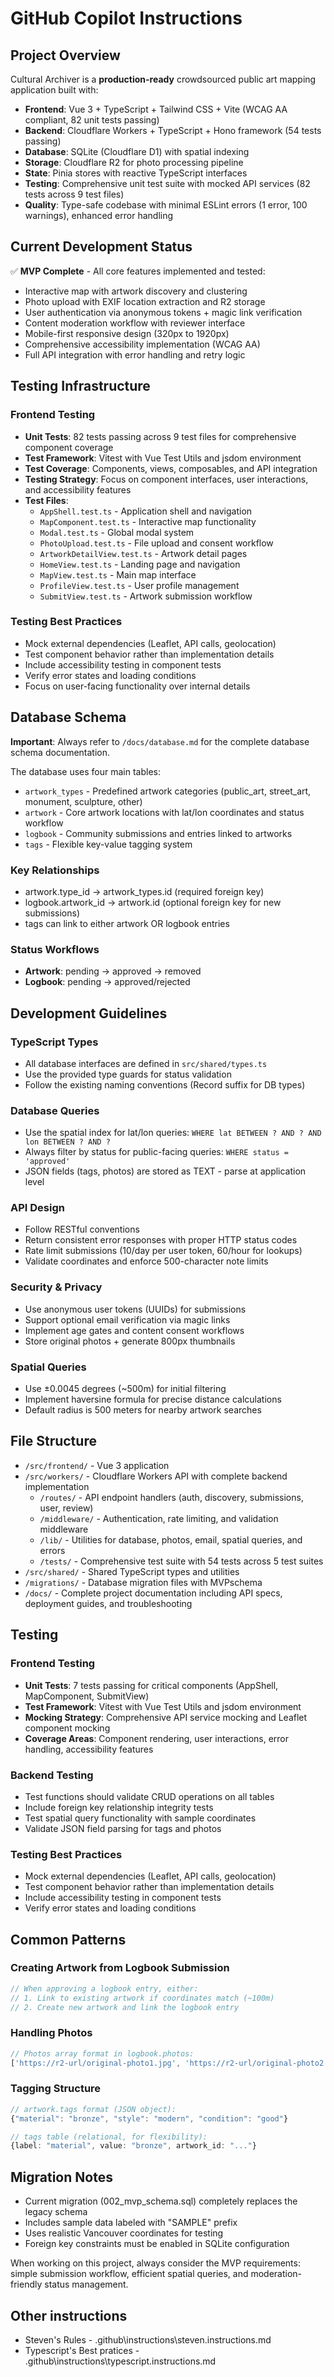 # GitHub Copilot Instructions

## Project Overview

Cultural Archiver is a **production-ready** crowdsourced public art mapping application built with:

- **Frontend**: Vue 3 + TypeScript + Tailwind CSS + Vite (WCAG AA compliant, 82 unit tests passing)
- **Backend**: Cloudflare Workers + TypeScript + Hono framework (54 tests passing)  
- **Database**: SQLite (Cloudflare D1) with spatial indexing
- **Storage**: Cloudflare R2 for photo processing pipeline
- **State**: Pinia stores with reactive TypeScript interfaces
- **Testing**: Comprehensive unit test suite with mocked API services (82 tests across 9 test files)
- **Quality**: Type-safe codebase with minimal ESLint errors (1 error, 100 warnings), enhanced error handling

## Current Development Status

✅ **MVP Complete** - All core features implemented and tested:
- Interactive map with artwork discovery and clustering
- Photo upload with EXIF location extraction and R2 storage
- User authentication via anonymous tokens + magic link verification
- Content moderation workflow with reviewer interface
- Mobile-first responsive design (320px to 1920px)
- Comprehensive accessibility implementation (WCAG AA)
- Full API integration with error handling and retry logic

## Testing Infrastructure

### Frontend Testing
- **Unit Tests**: 82 tests passing across 9 test files for comprehensive component coverage
- **Test Framework**: Vitest with Vue Test Utils and jsdom environment
- **Test Coverage**: Components, views, composables, and API integration
- **Testing Strategy**: Focus on component interfaces, user interactions, and accessibility features
- **Test Files**:
  - `AppShell.test.ts` - Application shell and navigation
  - `MapComponent.test.ts` - Interactive map functionality
  - `Modal.test.ts` - Global modal system
  - `PhotoUpload.test.ts` - File upload and consent workflow
  - `ArtworkDetailView.test.ts` - Artwork detail pages
  - `HomeView.test.ts` - Landing page and navigation
  - `MapView.test.ts` - Main map interface
  - `ProfileView.test.ts` - User profile management
  - `SubmitView.test.ts` - Artwork submission workflow

### Testing Best Practices
- Mock external dependencies (Leaflet, API calls, geolocation)
- Test component behavior rather than implementation details
- Include accessibility testing in component tests
- Verify error states and loading conditions
- Focus on user-facing functionality over internal details

## Database Schema

**Important**: Always refer to `/docs/database.md` for the complete database schema documentation.

The database uses four main tables:

- `artwork_types` - Predefined artwork categories (public_art, street_art, monument, sculpture, other)
- `artwork` - Core artwork locations with lat/lon coordinates and status workflow
- `logbook` - Community submissions and entries linked to artworks
- `tags` - Flexible key-value tagging system

### Key Relationships

- artwork.type_id → artwork_types.id (required foreign key)
- logbook.artwork_id → artwork.id (optional foreign key for new submissions)
- tags can link to either artwork OR logbook entries

### Status Workflows

- **Artwork**: pending → approved → removed
- **Logbook**: pending → approved/rejected

## Development Guidelines

### TypeScript Types

- All database interfaces are defined in `src/shared/types.ts`
- Use the provided type guards for status validation
- Follow the existing naming conventions (Record suffix for DB types)

### Database Queries

- Use the spatial index for lat/lon queries: `WHERE lat BETWEEN ? AND ? AND lon BETWEEN ? AND ?`
- Always filter by status for public-facing queries: `WHERE status = 'approved'`
- JSON fields (tags, photos) are stored as TEXT - parse at application level

### API Design

- Follow RESTful conventions
- Return consistent error responses with proper HTTP status codes
- Rate limit submissions (10/day per user token, 60/hour for lookups)
- Validate coordinates and enforce 500-character note limits

### Security & Privacy

- Use anonymous user tokens (UUIDs) for submissions
- Support optional email verification via magic links
- Implement age gates and content consent workflows
- Store original photos + generate 800px thumbnails

### Spatial Queries

- Use ±0.0045 degrees (~500m) for initial filtering
- Implement haversine formula for precise distance calculations
- Default radius is 500 meters for nearby artwork searches

## File Structure

- `/src/frontend/` - Vue 3 application
- `/src/workers/` - Cloudflare Workers API with complete backend implementation
  - `/routes/` - API endpoint handlers (auth, discovery, submissions, user, review)
  - `/middleware/` - Authentication, rate limiting, and validation middleware
  - `/lib/` - Utilities for database, photos, email, spatial queries, and errors
  - `/tests/` - Comprehensive test suite with 54 tests across 5 test suites
- `/src/shared/` - Shared TypeScript types and utilities
- `/migrations/` - Database migration files with MVPschema
- `/docs/` - Complete project documentation including API specs, deployment guides, and troubleshooting

## Testing

### Frontend Testing
- **Unit Tests**: 7 tests passing for critical components (AppShell, MapComponent, SubmitView)
- **Test Framework**: Vitest with Vue Test Utils and jsdom environment
- **Mocking Strategy**: Comprehensive API service mocking and Leaflet component mocking
- **Coverage Areas**: Component rendering, user interactions, error handling, accessibility features

### Backend Testing
- Test functions should validate CRUD operations on all tables
- Include foreign key relationship integrity tests
- Test spatial query functionality with sample coordinates
- Validate JSON field parsing for tags and photos

### Testing Best Practices
- Mock external dependencies (Leaflet, API calls, geolocation)
- Test component behavior rather than implementation details
- Include accessibility testing in component tests
- Verify error states and loading conditions

## Common Patterns

### Creating Artwork from Logbook Submission

```typescript
// When approving a logbook entry, either:
// 1. Link to existing artwork if coordinates match (~100m)
// 2. Create new artwork and link the logbook entry
```

### Handling Photos

```typescript
// Photos array format in logbook.photos:
['https://r2-url/original-photo1.jpg', 'https://r2-url/original-photo2.jpg'];
```

### Tagging Structure

```typescript
// artwork.tags format (JSON object):
{"material": "bronze", "style": "modern", "condition": "good"}

// tags table (relational, for flexibility):
{label: "material", value: "bronze", artwork_id: "..."}
```

## Migration Notes

- Current migration (002_mvp_schema.sql) completely replaces the legacy schema
- Includes sample data labeled with "SAMPLE" prefix
- Uses realistic Vancouver coordinates for testing
- Foreign key constraints must be enabled in SQLite configuration

When working on this project, always consider the MVP requirements: simple submission workflow, efficient spatial queries, and moderation-friendly status management.

## Other instructions

- Steven's Rules - .github\instructions\steven.instructions.md
- Typescript's Best pratices - .github\instructions\typescript.instructions.md
